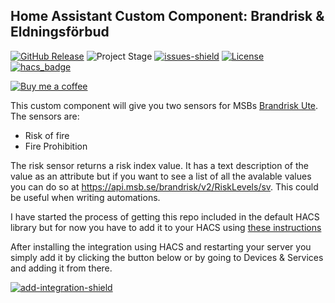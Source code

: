## Home Assistant Custom Component: Brandrisk & Eldningsförbud

[![GitHub Release][releases-shield]][releases]
![Project Stage][project-stage-shield]
[![issues-shield]](issues)
[![License][license-shield]](LICENSE.md)
[![hacs_badge][hacs-shield]][hacs]

[![Buy me a coffee][buymeacoffee-shield]][buymeacoffee]

This custom component will give you two sensors for MSBs [Brandrisk Ute](https://www.msb.se/sv/om-msb/informationskanaler/appar/brandrisk-ute/).
The sensors are:
* Risk of fire
* Fire Prohibition

The risk sensor returns a risk index value. It has a text description of the value as an attribute but if you want to see a list of all the avalable values you can do so at https://api.msb.se/brandrisk/v2/RiskLevels/sv. This could be useful when writing automations.

I have started the process of getting this repo included in the default HACS library but for now you have to add it to your HACS using [these instructions](https://hacs.xyz/docs/faq/custom_repositories/)

After installing the integration using HACS and restarting your server you simply add it by clicking the button below or by going to Devices & Services and adding it from there.

[![add-integration-shield]][add-integration]


[releases-shield]: https://img.shields.io/github/release/popeen/Home-Assistant-Custom-Component-Brandrisk-Ute.svg
[releases]: https://github.com/popeen/Home-Assistant-Custom-Component-Brandrisk-Eldningsforbud/releases
[project-stage-shield]: https://img.shields.io/badge/project%20stage-ready%20for%20use-green.svg
[issues-shield]: https://img.shields.io/github/issues-raw/popeen/Home-Assistant-Custom-Component-Brandrisk-Eldningsforbud.svg
[license-shield]: https://img.shields.io/github/license/popeen/Home-Assistant-Custom-Component-Brandrisk-Eldningsforbud.svg
[hacs-shield]: https://img.shields.io/badge/HACS-Custom-41BDF5.svg
[hacs]: https://github.com/custom-components/hacs
[buymeacoffee-shield]: https://www.buymeacoffee.com/assets/img/guidelines/download-assets-sm-2.svg
[buymeacoffee]: https://www.buymeacoffee.com/popeen
[add-integration-shield]: https://my.home-assistant.io/badges/config_flow_start.svg
[add-integration]: https://my.home-assistant.io/redirect/config_flow_start/?domain=brandriskute
